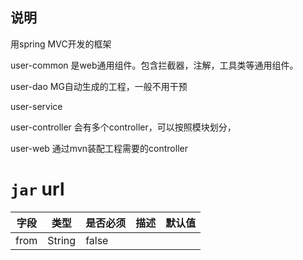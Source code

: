 ## 说明

用spring MVC开发的框架

user-common 是web通用组件。包含拦截器，注解，工具类等通用组件。

user-dao MG自动生成的工程，一般不用干预

user-service

user-controller 会有多个controller，可以按照模块划分，

user-web 通过mvn装配工程需要的controller




# `jar` url


|字段|类型|是否必须|描述|默认值|
|---|---|---|---|---|
|from|String|false||

